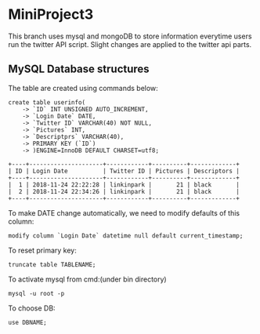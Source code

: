 # MiniProject3
This branch uses mysql and mongoDB to store information everytime users run the twitter API script. Slight changes are applied to the twitter api parts.
## MySQL Database structures
The table are created using commands below:
```
create table userinfo(
    -> `ID` INT UNSIGNED AUTO_INCREMENT,
    -> `Login Date` DATE,
    -> `Twitter ID` VARCHAR(40) NOT NULL,
    -> `Pictures` INT,
    -> `Descriptprs` VARCHAR(40),
    -> PRIMARY KEY (`ID`)
    -> )ENGINE=InnoDB DEFAULT CHARSET=utf8;
```
```
+----+---------------------+------------+----------+-------------+
| ID | Login Date          | Twitter ID | Pictures | Descriptors |
+----+---------------------+------------+----------+-------------+
|  1 | 2018-11-24 22:22:28 | linkinpark |       21 | black       |
|  2 | 2018-11-24 22:34:26 | linkinpark |       21 | black       |
+----+---------------------+------------+----------+-------------+
```
To make DATE change automatically, we need to modify defaults of this column:
```
modify column `Login Date` datetime null default current_timestamp;
```
To reset primary key:
```
truncate table TABLENAME;
```
To activate mysql from cmd:(under bin directory)
```
mysql -u root -p
```
To choose DB:
```
use DBNAME;
```
